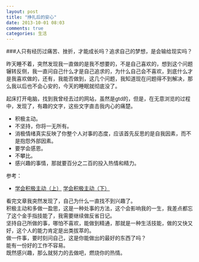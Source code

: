 ```yaml
---
layout: post
title: "挣扎后的安心"
date: 2013-10-01 08:03
comments: true
categories: 生活
---
```

###人只有经历过痛苦、挫折，才能成长吗？追求自己的梦想，是会输给现实吗？       
 
昨天睡不着，突然发现我一直做的是我不想要的，不是自己喜欢的，想到这个问题辗转反侧，我一直问自己什么才是自己追求的，为什么自己会不喜欢，到底什么才是我喜欢做的，还有，我能否做到，这几个问题，我知道现在问题得不到解决，那么我以后也不会心安的，今天的睡眠就彻底没了。   

起床打开电脑，找到我曾经去过的网站，虽然是gtd的，但是，在无意浏览的过程中，发现了，有趣的文字，这些文字直击我内心的痛楚。   
* 积极主动。  
* 不坚持，你将一无所有。  
* 消极情绪真实反映了你整个人对事的态度，应该首先反思的是自我因素，而不是抱怨外部因素。  
* 要学会感恩。  
* 不攀比。   
* 感兴趣的事情，那就要百分之二百的投入热情和精力。  
<!-- more -->
参考：    
* [学会积极主动（上）](http://www.mifengtd.cn/articles/be-proactive-1.html)
[学会积极主动（下）](http://www.mifengtd.cn/articles/be-proactive-2.html)   

看完文章我突然发现了，自己为什么一直找不到兴趣了。    
积极主动和多做一盈思，这是一种处事的方法，这个会影响我的一生，我差点都忘了这个金手指技能了，我需要继续做反省日记。   
坚持自己所做的事，哪怕不喜欢，能做到精通，那就是一种生活技能，做的又快又好，这个人的能力肯定是出类拔萃的。   
做一件事，要时刻问自己，这是你能做出的最好的东西了吗？   
能有一份好的工作不容易。  
既然感兴趣，那么就努力的去做吧，燃烧你的热情。   
